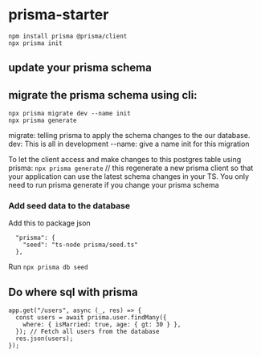 # prisma-starter

```
npm install prisma @prisma/client
npx prisma init
```

## update your prisma schema

## migrate the prisma schema using cli:

```
npx prisma migrate dev --name init
npx prisma generate
```

migrate: telling prisma to apply the schema changes to the our database.
dev: This is all in development
--name: give a name init for this migration

To let the client access and make changes to this postgres table using prisma:
`npx prisma generate` // this regenerate a new prisma client so that your application can use the latest schema changes in your TS. You only need to run prisma generate if you change your prisma schema

### Add seed data to the database

Add this to package json

```
  "prisma": {
    "seed": "ts-node prisma/seed.ts"
  },
```

Run `npx prisma db seed`

## Do where sql with prisma

```
app.get("/users", async (_, res) => {
  const users = await prisma.user.findMany({
    where: { isMarried: true, age: { gt: 30 } },
  }); // Fetch all users from the database
  res.json(users);
});

```
